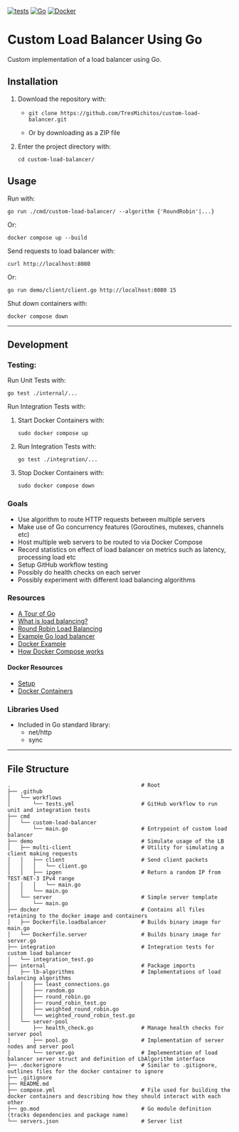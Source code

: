 [![tests](https://github.com/TresMichitos/custom-load-balancer/actions/workflows/tests.yml/badge.svg)](https://github.com/TresMichitos/custom-load-balancer/actions/workflows/tests.yml)
[![Go](https://img.shields.io/badge/go-%2300ADD8.svg?style=for-the-badge&logo=go&logoColor=white)](https://go.dev/)
[![Docker](https://img.shields.io/badge/docker-%230db7ed.svg?style=for-the-badge&logo=docker&logoColor=white)](https://www.docker.com/)

# Custom Load Balancer Using Go

Custom implementation of a load balancer using Go.

## Installation

1. Download the repository with:

   - ```
     git clone https://github.com/TresMichitos/custom-load-balancer.git
     ```
   - Or by downloading as a ZIP file

2. Enter the project directory with:
   ```
   cd custom-load-balancer/
   ```

## Usage

Run with:
  ```
  go run ./cmd/custom-load-balancer/ --algorithm {'RoundRobin'|...}
  ```
Or:
  ```
  docker compose up --build
  ```

Send requests to load balancer with:
  ```
  curl http://localhost:8080
  ```
Or:
  ```
  go run demo/client/client.go http://localhost:8080 15
  ```

Shut down containers with:
  ```
  docker compose down
  ```

---

## Development

### Testing:

Run Unit Tests with:
  ```
  go test ./internal/...
  ```

Run Integration Tests with:

1. Start Docker Containers with:
   ```
   sudo docker compose up
   ```
2. Run Integration Tests with:
   ```
   go test ./integration/...
   ```
3. Stop Docker Containers with: 
   ```
   sudo docker compose down
   ```

### Goals

- Use algorithm to route HTTP requests between multiple servers
- Make use of Go concurrency features (Goroutines, mutexes, channels etc)
- Host multiple web servers to be routed to via Docker Compose
- Record statistics on effect of load balancer on metrics such as latency, processing load etc
- Setup GitHub workflow testing
- Possibly do health checks on each server
- Possibly experiment with different load balancing algorithms

### Resources

- [A Tour of Go](https://go.dev/tour/list)
- [What is load balancing?](https://www.cloudflare.com/en-gb/learning/performance/what-is-load-balancing/)
- [Round Robin Load Balancing](https://www.vmware.com/topics/round-robin-load-balancing)
- [Example Go load balancer](https://dev.to/vivekalhat/building-a-simple-load-balancer-in-go-70d)
- [Docker Example](https://docs.docker.com/get-started/workshop/02_our_app/)
- [How Docker Compose works](https://docs.docker.com/compose/intro/compose-application-model/)

#### Docker Resources

- [Setup](https://medium.com/@aedemirsen/load-balancing-with-nginx-c1f19840e29)
- [Docker Containers](https://medium.com/@aedemirsen/load-balancing-with-docker-compose-and-nginx-b9077696f624)

### Libraries Used

- Included in Go standard library:
  - net/http
  - sync

---

## File Structure

```
.                                         # Root
├── .github
│   └── workflows
│       └── tests.yml                     # GitHub workflow to run unit and integration tests
├── cmd
│   └── custom-load-balancer
│       └── main.go                       # Entrypoint of custom load balancer
├── demo                                  # Simulate usage of the LB
│   ├── multi-client                      # Utility for simulating a client making requests
│   │   ├── client                        # Send client packets
│   │   │   └── client.go
│   │   ├── ipgen                         # Return a random IP from TEST-NET-3 IPv4 range
│   │   │   └── main.go
│   │   └── main.go
│   └── server                            # Simple server template
│       └── main.go
├── docker                                # Contains all files retaining to the docker image and containers
│   ├── Dockerfile.loadbalancer           # Builds binary image for main.go
│   └── Dockerfile.server                 # Builds binary image for server.go
├── integration                           # Integration tests for custom load balancer
│   └── integration_test.go
├── internal                              # Package imports
│   ├── lb-algorithms                     # Implementations of load balancing algorithms
│   │   ├── least_connections.go
│   │   ├── random.go
│   │   ├── round_robin.go
│   │   ├── round_robin_test.go
│   │   ├── weighted_round_robin.go
│   │   └── weighted_round_robin_test.go
│   └── server-pool
│       ├── health_check.go               # Manage health checks for server pool
│       ├── pool.go                       # Implementation of server nodes and server pool
│       └── server.go                     # Implementation of load balancer server struct and definition of LbAlgorithm interface
├── .dockerignore                         # Similar to .gitignore, outlines files for the docker container to ignore
├── .gitignore
├── README.md
├── compose.yml                           # File used for building the docker containers and describing how they should interact with each other
├── go.mod                                # Go module definition (tracks dependencies and package name)
└── servers.json                          # Server list
```


